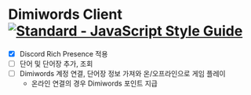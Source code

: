 # Dimiwords Client [![Standard - JavaScript Style Guide](https://img.shields.io/badge/code_style-standard-brightgreen.svg)](https://standardjs.com)

- [x] Discord Rich Presence 적용
- [ ] 단어 및 단어장 추가, 조회
- [ ] Dimiwords 계정 연결, 단어장 정보 가져와 온/오프라인으로 게임 플레이
    - 온라인 연결의 경우 Dimiwords 포인트 지급
